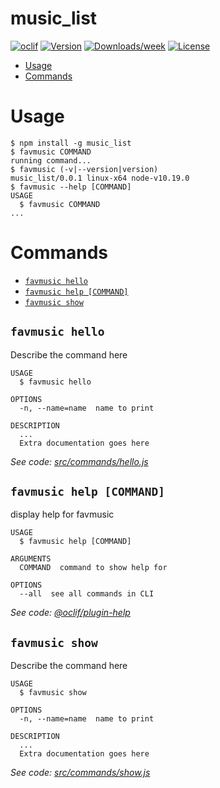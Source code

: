 music_list
==========



[![oclif](https://img.shields.io/badge/cli-oclif-brightgreen.svg)](https://oclif.io)
[![Version](https://img.shields.io/npm/v/music_list.svg)](https://npmjs.org/package/music_list)
[![Downloads/week](https://img.shields.io/npm/dw/music_list.svg)](https://npmjs.org/package/music_list)
[![License](https://img.shields.io/npm/l/music_list.svg)](https://github.com/igmrrf/favmusic/blob/master/package.json)

<!-- toc -->
* [Usage](#usage)
* [Commands](#commands)
<!-- tocstop -->
# Usage
<!-- usage -->
```sh-session
$ npm install -g music_list
$ favmusic COMMAND
running command...
$ favmusic (-v|--version|version)
music_list/0.0.1 linux-x64 node-v10.19.0
$ favmusic --help [COMMAND]
USAGE
  $ favmusic COMMAND
...
```
<!-- usagestop -->
# Commands
<!-- commands -->
* [`favmusic hello`](#favmusic-hello)
* [`favmusic help [COMMAND]`](#favmusic-help-command)
* [`favmusic show`](#favmusic-show)

## `favmusic hello`

Describe the command here

```
USAGE
  $ favmusic hello

OPTIONS
  -n, --name=name  name to print

DESCRIPTION
  ...
  Extra documentation goes here
```

_See code: [src/commands/hello.js](https://github.com/igmrrf/favmusic/blob/v0.0.1/src/commands/hello.js)_

## `favmusic help [COMMAND]`

display help for favmusic

```
USAGE
  $ favmusic help [COMMAND]

ARGUMENTS
  COMMAND  command to show help for

OPTIONS
  --all  see all commands in CLI
```

_See code: [@oclif/plugin-help](https://github.com/oclif/plugin-help/blob/v3.2.0/src/commands/help.ts)_

## `favmusic show`

Describe the command here

```
USAGE
  $ favmusic show

OPTIONS
  -n, --name=name  name to print

DESCRIPTION
  ...
  Extra documentation goes here
```

_See code: [src/commands/show.js](https://github.com/igmrrf/favmusic/blob/v0.0.1/src/commands/show.js)_
<!-- commandsstop -->
